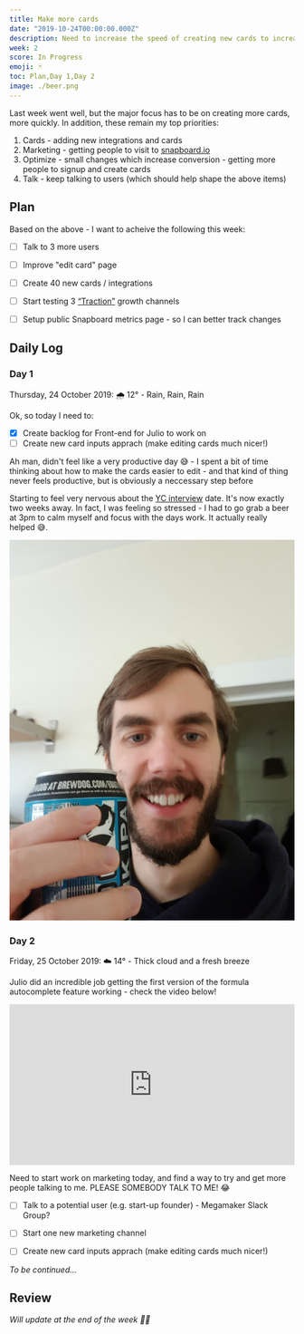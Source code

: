 ```yaml
---
title: Make more cards
date: "2019-10-24T00:00:00.000Z"
description: Need to increase the speed of creating new cards to increase engagement.
week: 2
score: In Progress
emoji: 🃏
toc: Plan,Day 1,Day 2
image: ./beer.png
---
```


Last week went well, but the major focus has to be on creating more cards, more quickly. In addition, these remain my top priorities:

 1. Cards - adding new integrations and cards
 2. Marketing - getting people to visit to [snapboard.io](https://snapboard.io)
 3. Optimize - small changes which increase conversion - getting more people to signup and create cards
 4. Talk - keep talking to users (which should help shape the above items)


## Plan

Based on the above - I want to acheive the following this week:

  - [ ] Talk to 3 more users
  - [ ] Improve "edit card" page
  - [ ] Create 40 new cards / integrations
  - [ ] Start testing 3 [“Traction”](https://www.amazon.co.uk/Traction-Startup-Achieve-Explosive-Customer/dp/0241242533) growth channels
  - [ ] Setup public Snapboard metrics page - so I can better track changes


## Daily Log

### Day 1

Thursday, 24 October 2019: 🌧 12° - Rain, Rain, Rain

Ok, so today I need to:

 - [x] Create backlog for Front-end for Julio to work on
 - [ ] Create new card inputs apprach (make editing cards much nicer!)

Ah man, didn't feel like a very productive day 😅 - I spent a bit of time thinking about how to make the cards easier to edit - and that kind of thing never feels productive, but is obviously a neccessary step before 

Starting to feel very nervous about the [YC interview](/week-001) date. It's now exactly two weeks away. In fact, I was feeling so stressed - I had to go grab a beer at 3pm to calm myself and focus with the days work. It actually really helped 😅.

![Calm nerves with a nice cold beer](./beer.jpg "Calm nerves with a nice cold beer")


### Day 2

Friday, 25 October 2019: ☁️ 14° - Thick cloud and a fresh breeze
 
Julio did an incredible job getting the first version of the formula autocomplete feature working - check the video below!

<div style="position: relative; padding-bottom: 56.42633228840126%; height: 0;"><iframe src="https://www.loom.com/embed/8ccbaec3489d4c77920a7a89b99f5af7" frameborder="0" webkitallowfullscreen mozallowfullscreen allowfullscreen style="position: absolute; top: 0; left: 0; width: 100%; height: 100%;"></iframe></div>

Need to start work on marketing today, and find a way to try and get more people talking to me. PLEASE SOMEBODY TALK TO ME! 😂

  - [ ] Talk to a potential user (e.g. start-up founder) - Megamaker Slack Group?
  - [ ] Start one new marketing channel
  - [ ] Create new card inputs apprach (make editing cards much nicer!) 


*To be continued...*


## Review

*Will update at the end of the week 👍🏽*



